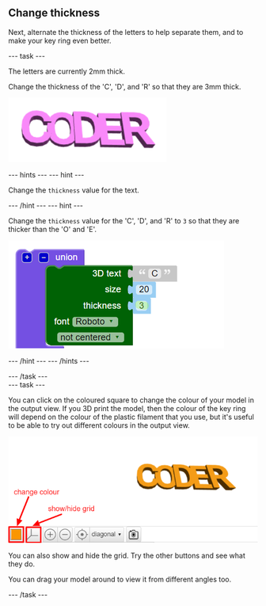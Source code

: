 ## Change thickness

Next, alternate the thickness of the letters to help separate them, and to make your key ring even better. 

--- task ---

The letters are currently 2mm thick. 

Change the thickness of the 'C', 'D',  and 'R' so that they are 3mm thick. 
	
![The complete render](images/coder-finished.png)
		
--- hints ---
--- hint ---

Change the `thickness` value for the text. 

--- /hint ---
--- hint ---

Change the `thickness` value for the 'C', 'D', and 'R' to `3` so that they are thicker than the 'O' and 'E'. 

![The altered thickness value](images/coder-thickness.png) 
  
--- /hint ---
--- /hints ---
	
--- /task ---	
--- task ---

You can click on the coloured square to change the colour of your model in the output view. If you 3D print the model, then the colour of the key ring will depend on the colour of the plastic filament that you use, but it's useful to be able to try out different colours in the output view. 

![The colour value located at the bottom left of the window](images/coder-colour.png)

You can also show and hide the grid. Try the other buttons and see what they do. 

You can drag your model around to view it from different angles too.

--- /task ---
